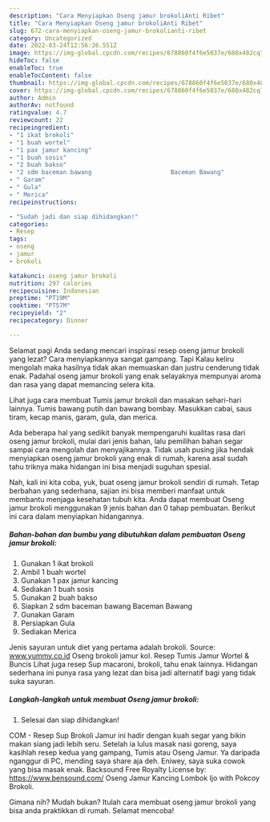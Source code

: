 ```yaml
---
description: "Cara Menyiapkan Oseng jamur brokoliAnti Ribet"
title: "Cara Menyiapkan Oseng jamur brokoliAnti Ribet"
slug: 672-cara-menyiapkan-oseng-jamur-brokolianti-ribet
category: Uncategorized
date: 2022-03-24T12:56:26.551Z
image: https://img-global.cpcdn.com/recipes/678860f4f6e5037e/680x482cq70/oseng-jamur-brokoli-foto-resep-utama.jpg
hideToc: false
enableToc: true
enableTocContent: false
thumbnail: https://img-global.cpcdn.com/recipes/678860f4f6e5037e/680x482cq70/oseng-jamur-brokoli-foto-resep-utama.jpg
cover: https://img-global.cpcdn.com/recipes/678860f4f6e5037e/680x482cq70/oseng-jamur-brokoli-foto-resep-utama.jpg
author: Admin
authorAv: notfound
ratingvalue: 4.7
reviewcount: 22
recipeingredient:
- "1 ikat brokoli"
- "1 buah wortel"
- "1 pax jamur kancing"
- "1 buah sosis"
- "2 buah bakso"
- "2 sdm baceman bawang                      Baceman Bawang"
- " Garam"
- " Gula"
- " Merica"
recipeinstructions:

- "Sudah jadi dan siap dihidangkan!"
categories:
- Resep
tags:
- oseng
- jamur
- brokoli

katakunci: oseng jamur brokoli 
nutrition: 297 calories
recipecuisine: Indonesian
preptime: "PT19M"
cooktime: "PT57M"
recipeyield: "2"
recipecategory: Dinner

---
```



Selamat pagi Anda sedang mencari inspirasi resep oseng jamur brokoli yang lezat? Cara menyiapkannya sangat gampang. Tapi Kalau keliru mengolah maka hasilnya tidak akan memuaskan dan justru cenderung tidak enak. Padahal oseng jamur brokoli yang enak selayaknya mempunyai aroma dan rasa yang dapat memancing selera kita.


Lihat juga cara membuat Tumis jamur brokoli dan masakan sehari-hari lainnya. Tumis bawang putih dan bawang bombay. Masukkan cabai, saus tiram, kecap manis, garam, gula, dan merica.

Ada beberapa hal yang sedikit banyak mempengaruhi kualitas rasa dari oseng jamur brokoli, mulai dari jenis bahan, lalu pemilihan bahan segar sampai cara mengolah dan menyajikannya. Tidak usah pusing jika hendak menyiapkan oseng jamur brokoli yang enak di rumah, karena asal sudah tahu triknya maka hidangan ini bisa menjadi suguhan spesial.


Nah, kali ini kita coba, yuk, buat oseng jamur brokoli sendiri di rumah. Tetap berbahan yang sederhana, sajian ini bisa memberi manfaat untuk membantu menjaga kesehatan tubuh kita. Anda dapat membuat Oseng jamur brokoli menggunakan 9 jenis bahan dan 0 tahap pembuatan. Berikut ini cara dalam menyiapkan hidangannya.

<!--inarticleads1-->

##### Bahan-bahan dan bumbu yang dibutuhkan dalam pembuatan Oseng jamur brokoli:

1. Gunakan 1 ikat brokoli
1. Ambil 1 buah wortel
1. Gunakan 1 pax jamur kancing
1. Sediakan 1 buah sosis
1. Gunakan 2 buah bakso
1. Siapkan 2 sdm baceman bawang                      Baceman Bawang
1. Gunakan  Garam
1. Persiapkan  Gula
1. Sediakan  Merica


Jenis sayuran untuk diet yang pertama adalah brokoli. Source: www.yummy.co.id Oseng brokoli jamur kol. Resep Tumis Jamur Wortel &amp; Buncis Lihat juga resep Sup macaroni, brokoli, tahu enak lainnya. Hidangan sederhana ini punya rasa yang lezat dan bisa jadi alternatif bagi yang tidak suka sayuran. 

<!--inarticleads2-->

##### Langkah-langkah untuk membuat Oseng jamur brokoli:


1. Selesai dan siap dihidangkan!

COM - Resep Sup Brokoli Jamur ini hadir dengan kuah segar yang bikin makan siang jadi lebih seru. Setelah ia lulus masak nasi goreng, saya kasihlah resep kedua yang gampang, Tumis atau Oseng Jamur. Ya daripada nganggur di PC, mending saya share aja deh. Eniwey, saya suka cowok yang bisa masak enak. Backsound Free Royalty License by: https://www.bensound.com/ Oseng Jamur Kancing Lombok Ijo with Pokcoy Brokoli. 

Gimana nih? Mudah bukan? Itulah cara membuat oseng jamur brokoli yang bisa anda praktikkan di rumah. Selamat mencoba!
